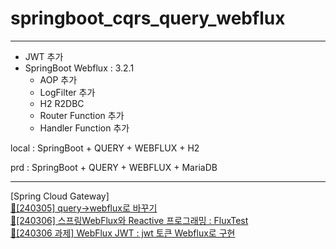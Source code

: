 # springboot_cqrs_query_webflux

***


- JWT 추가 
- SpringBoot Webflux : 3.2.1
  - AOP 추가
  - LogFilter 추가
  - H2 R2DBC
  - Router Function 추가
  - Handler Function 추가

local : SpringBoot +  QUERY + WEBFLUX + H2 

prd : SpringBoot +  QUERY + WEBFLUX + MariaDB

***

[Spring Cloud Gateway]  
[📝[240305] query→webflux로 바꾸기](https://www.notion.so/heewon00/240229-SpringBoot2-a2dc306a05d54617934951590d7ed8e9?pvs=4#abcd54b5014b4ed1ae5f2a98d022f003)  
[📝[240306] 스프링WebFlux와 Reactive 프로그래밍 : FluxTest](https://www.notion.so/heewon00/240229-SpringBoot2-a2dc306a05d54617934951590d7ed8e9?pvs=4#01ff1bdbe2094f268c308be5273f45a9)  
[📝[240306 과제] WebFlux JWT : jwt 토큰 Webflux로 구현](https://www.notion.so/heewon00/240229-SpringBoot2-a2dc306a05d54617934951590d7ed8e9?pvs=4#8b92b0b6a2a04aeda3350a92b5348a0a)
